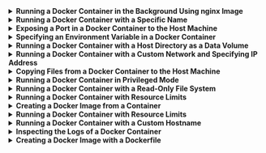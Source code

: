 <details>
<summary><b>Running a Docker Container in the Background Using nginx Image</b></summary><br>
  
```bash
$ docker run -d nginx
```
  </details>
 
 <details>
<summary><b>Running a Docker Container with a Specific Name</b></summary><br>
  
```bash
$ docker run --name web-server nginx
```
  </details>
  
  <details>
<summary><b>Exposing a Port in a Docker Container to the Host Machine</b></summary><br>
  
```bash
$ docker run -p 8080:80 nginx
```
- The above command runs an Nginx container and maps the container's port 80 to the host's port 8080. 
This means that you can access the Nginx server running in the container at http://localhost:8080. 
The -p option maps the host port to the container port.
  </details>
  
  <details>
<summary><b>Specifying an Environment Variable in a Docker Container</b></summary><br>
  
```bash
$ docker run -e MESSAGE='Hello from Docker' alpine echo $MESSAGE
```
  - The above command runs an Alpine container and sets an environment variable MESSAGE to Hello from Docker. 
  The -e option sets an environment variable in the container. In the command, echo $MESSAGE prints the value of the environment variable.
  </details>
  
  <details>
<summary><b>Running a Docker Container with a Host Directory as a Data Volume</b></summary><br>
  
```bash
$ docker run -v $(pwd)/html:/usr/share/nginx/html nginx
```
  - The above command runs an Nginx container and mounts the current working directory ($(pwd)) as a data volume in the container at the path /usr/share/nginx/html. 
  This means that any changes made to the files in the data volume will persist even after the container is deleted. 
  The -v option mounts a host directory as a data volume in the container.
  </details>
  
 
  <details>
<summary><b>Running a Docker Container with a Custom Network and Specifying IP Address</b></summary><br>
  
```bash
$ docker network create mynetwork
$ docker run --net=mynetwork --ip=172.18.0.100 nginx
```

  </details>
  
  <details>
<summary><b>Copying Files from a Docker Container to the Host Machine</b></summary><br>
  
```bash
$ docker create --name mycontainer alpine
$ docker cp mycontainer:/etc/passwd .

```
  </details>
  
  <details>
<summary><b>Running a Docker Container in Privileged Mode</b></summary><br>
  
```bash
$ docker run --privileged nginx
```
  - The above command runs an Nginx container in privileged mode. The --privileged option gives the container full access to the host machine's resources, including access to all devices.
  </details>
  
  
  <details>
<summary><b>Running a Docker Container with a Read-Only File System</b></summary><br>
  
```bash
$ docker run --read-only nginx
```
  - The above command runs an Nginx container with a read-only file system. The --read-only option makes the container's file system read-only, preventing any changes to the file system from within the container.
  </details>
  
  <details>
<summary><b>Running a Docker Container with Resource Limits</b></summary><br>
  
```bash
$ docker run --memory 512m --cpus 2 nginx
```
  </details>
  
  <details>
<summary><b>Creating a Docker Image from a Container</b></summary><br>
  
```bash
$ docker run --name mycontainer alpine
$ docker commit mycontainer myimage
```
  - The above command creates an Alpine container with a name mycontainer and then creates an image myimage from the container. The docker commit command creates an image from a container's changes.
  </details>
  
   <details>
<summary><b>Running a Docker Container with Resource Limits</b></summary><br>
  
```bash
$ docker run --memory 512m --cpus 2 nginx
```
  </details>
  
   <details>
<summary><b>Running a Docker Container with a Custom Hostname
</b></summary><br>
  
```bash
$ docker run --hostname customhostname nginx

```
  </details>
  
   <details>
<summary><b>Inspecting the Logs of a Docker Container</b></summary><br>
  
```bash
$ docker run --name mycontainer alpine echo "Hello from Docker"
$ docker logs mycontainer

```
  </details>
  
<details>
<summary><b>Creating a Docker Image with a Dockerfile
</b></summary><br>
  
```bash
# Dockerfile
FROM alpine
CMD echo "Hello from Docker"
 ``` 
```bash
$ docker build -t myimage .

```
 </details>
  
  
  
  
  
